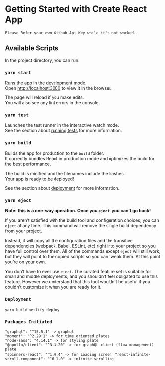 # Getting Started with Create React App

`Please Refer your own Github Api Key while it's not worked.`

## Available Scripts

In the project directory, you can run:

### `yarn start`

Runs the app in the development mode.\
Open [http://localhost:3000](http://localhost:3000) to view it in the browser.

The page will reload if you make edits.\
You will also see any lint errors in the console.

### `yarn test`

Launches the test runner in the interactive watch mode.\
See the section about [running tests](https://facebook.github.io/create-react-app/docs/running-tests) for more information.

### `yarn build`

Builds the app for production to the `build` folder.\
It correctly bundles React in production mode and optimizes the build for the best performance.

The build is minified and the filenames include the hashes.\
Your app is ready to be deployed!

See the section about [deployment](https://facebook.github.io/create-react-app/docs/deployment) for more information.

### `yarn eject`

**Note: this is a one-way operation. Once you `eject`, you can’t go back!**

If you aren’t satisfied with the build tool and configuration choices, you can `eject` at any time. This command will remove the single build dependency from your project.

Instead, it will copy all the configuration files and the transitive dependencies (webpack, Babel, ESLint, etc) right into your project so you have full control over them. All of the commands except `eject` will still work, but they will point to the copied scripts so you can tweak them. At this point you’re on your own.

You don’t have to ever use `eject`. The curated feature set is suitable for small and middle deployments, and you shouldn’t feel obligated to use this feature. However we understand that this tool wouldn’t be useful if you couldn’t customize it when you are ready for it.

### `Deployment`
 
 `yarn build`
 `netlify deploy`
 
### `Packages Initiated`

`"graphql": "^15.5.1" -> graphql` <br/>
  `"moment": "^2.29.1" -> for time oriented plates` <br/>
  `"node-sass": "4.14.1" -> for styling plate` <br/>
  `"@apollo/client": "^3.3.20" -> for graphQL client (flow management) plate` <br/>
  `"spinners-react": "^1.0.4" -> for Loading screen `
  `"react-infinite-scroll-component": "^6.1.0" -> infinite scrolling`

